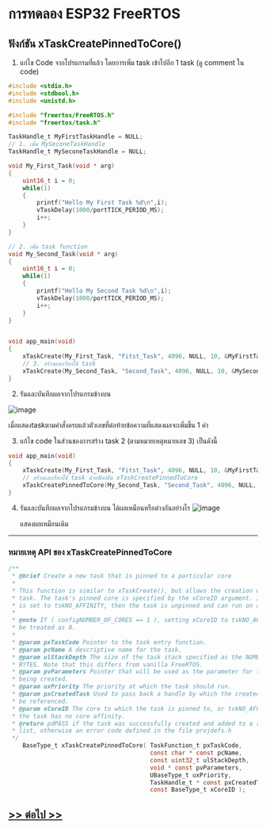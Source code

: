 # การทดลอง ESP32 FreeRTOS 
##  ฟังก์ชัน xTaskCreatePinnedToCore()

1. แก่ไข Code จากโปรแกรมที่แล้ว โดยการเพิ่ม task เข้าไปอีก 1 task (ดู comment ใน code)



```c
#include <stdio.h>
#include <stdbool.h>
#include <unistd.h>

#include "freertos/FreeRTOS.h"
#include "freertos/task.h"

TaskHandle_t MyFirstTaskHandle = NULL;
// 1. เพิ่ม MySeconeTaskHandle
TaskHandle_t MySeconeTaskHandle = NULL;

void My_First_Task(void * arg)
{
	uint16_t i = 0;
	while(1)
	{
		printf("Hello My First Task %d\n",i);
		vTaskDelay(1000/portTICK_PERIOD_MS);
		i++;
	}
}

// 2. เพิ่ม task function
void My_Second_Task(void * arg)
{
	uint16_t i = 0;
	while(1)
	{
		printf("Hello My Second Task %d\n",i);
		vTaskDelay(1000/portTICK_PERIOD_MS);
		i++;
	}
}


void app_main(void)
{
	xTaskCreate(My_First_Task, "Fitst_Task", 4096, NULL, 10, &MyFirstTaskHandle);
	// 3. สร้างและเรียกใช้ task
	xTaskCreate(My_Second_Task, "Second_Task", 4096, NULL, 10, &MySeconeTaskHandle);
}
```

2. รันและบันทึกผลจากโปรแกรมข้างบน

![image](https://github.com/user-attachments/assets/3e95e0de-272c-44a6-90d9-f11125e3d354)

เมื่อแสดงtaskตามคำสั่งครบแล้วตัวเลขที่ต่อท้ายข้อความที่แสดงผลจะเพิ่มขึ้น 1 ค่า

3.  แก้ไข code ในส่วนของการสร้าง task 2 (ตามหมายเหตุหมายเลข 3) เป็นดังนี้

```c
void app_main(void)
{
	xTaskCreate(My_First_Task, "Fitst_Task", 4096, NULL, 10, &MyFirstTaskHandle);
	// สร้างและเรียกใช้ task ด้วยฟังก์ชัน xTaskCreatePinnedToCore
	xTaskCreatePinnedToCore(My_Second_Task, "Second_Task", 4096, NULL, 10, &MySeconeTaskHandle, 1);
}
```

4. รันและบันทึกผลจากโปรแกรมข้างบน ได้ผลเหมือนหรือต่างกันอย่างไร
![image](https://github.com/user-attachments/assets/b237e57d-2bd5-4fe3-bfa3-c44a0ab36ab5)

   แสดงผลเหมือนเดิม
--------
### หมายเหตุ API ของ xTaskCreatePinnedToCore
``` c
/**
 * @brief Create a new task that is pinned to a particular core
 *
 * This function is similar to xTaskCreate(), but allows the creation of a pinned
 * task. The task's pinned core is specified by the xCoreID argument. If xCoreID
 * is set to tskNO_AFFINITY, then the task is unpinned and can run on any core.
 *
 * @note If ( configNUMBER_OF_CORES == 1 ), setting xCoreID to tskNO_AFFINITY will be
 * be treated as 0.
 *
 * @param pxTaskCode Pointer to the task entry function.
 * @param pcName A descriptive name for the task.
 * @param ulStackDepth The size of the task stack specified as the NUMBER OF
 * BYTES. Note that this differs from vanilla FreeRTOS.
 * @param pvParameters Pointer that will be used as the parameter for the task
 * being created.
 * @param uxPriority The priority at which the task should run.
 * @param pxCreatedTask Used to pass back a handle by which the created task can
 * be referenced.
 * @param xCoreID The core to which the task is pinned to, or tskNO_AFFINITY if
 * the task has no core affinity.
 * @return pdPASS if the task was successfully created and added to a ready
 * list, otherwise an error code defined in the file projdefs.h
 */
    BaseType_t xTaskCreatePinnedToCore( TaskFunction_t pxTaskCode,
                                        const char * const pcName,
                                        const uint32_t ulStackDepth,
                                        void * const pvParameters,
                                        UBaseType_t uxPriority,
                                        TaskHandle_t * const pxCreatedTask,
                                        const BaseType_t xCoreID );
```



## [>> ต่อไป >>](./ESP32-FreeRTOS-Labsheet-4.md) 
